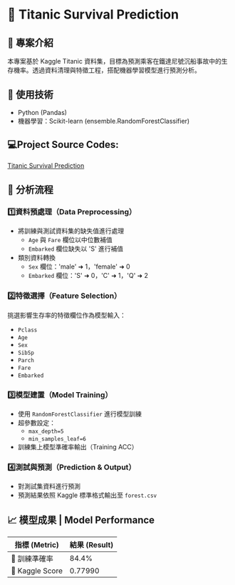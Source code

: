 # 🚢 Titanic Survival Prediction

## 📌 專案介紹
本專案基於 Kaggle Titanic 資料集，目標為預測乘客在鐵達尼號沉船事故中的生存機率。透過資料清理與特徵工程，搭配機器學習模型進行預測分析。

## 🔧 使用技術
- Python (Pandas)
- 機器學習：Scikit-learn (ensemble.RandomForestClassifier)

## 💻Project Source Codes:
[Titanic Survival Prediction](https://github.com/thegloriachen/Titanic-Survival-Prediction/blob/main/Titanic-Survival-Prediction.py)

## 🚀 分析流程

### 1️⃣資料預處理（Data Preprocessing）
- 將訓練與測試資料集的缺失值進行處理  
  - `Age` 與 `Fare` 欄位以中位數補值  
  - `Embarked` 欄位缺失以 'S' 進行補值  
- 類別資料轉換  
  - `Sex` 欄位：'male' ➜ 1，'female' ➜ 0  
  - `Embarked` 欄位：'S' ➜ 0，'C' ➜ 1，'Q' ➜ 2

### 2️⃣特徵選擇（Feature Selection）
挑選影響生存率的特徵欄位作為模型輸入：
- `Pclass`  
- `Age`  
- `Sex`  
- `SibSp`  
- `Parch`  
- `Fare`  
- `Embarked`

### 3️⃣模型建置（Model Training）
- 使用 `RandomForestClassifier` 進行模型訓練  
- 超參數設定：  
  - `max_depth=5`  
  - `min_samples_leaf=6`  
- 訓練集上模型準確率輸出（Training ACC）

### 4️⃣測試與預測（Prediction & Output）
- 對測試集資料進行預測  
- 預測結果依照 Kaggle 標準格式輸出至 `forest.csv`  

## 📈 模型成果 | Model Performance
| 指標 (Metric) | 結果 (Result) |
|---------------|---------------|
| 🎯 訓練準確率  | 84.4%           |
| 🏅 Kaggle Score | 0.77990|
